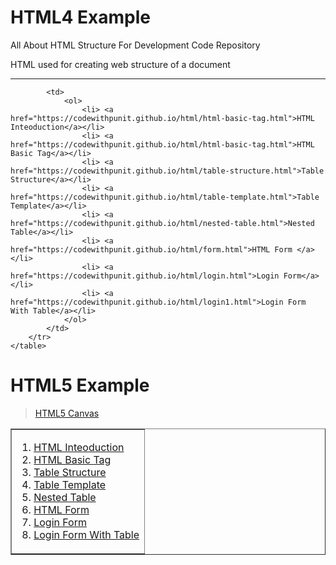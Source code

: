 # HTML4 Example
All About HTML Structure For Development Code  Repository

HTML used for creating web structure of a document
<hr>

<table border="1" width="700px">
<tr>
<td>
<ol>                              
<li> <a href="https://codewithpunit.github.io/html/html-basic-tag.html">HTML Inteoduction</a></li>
<li> <a href="https://codewithpunit.github.io/html/html-basic-tag.html">HTML Basic Tag</a></li>
<li> <a href="https://codewithpunit.github.io/html/table-structure.html">Table Structure</a></li>
<li> <a href="https://codewithpunit.github.io/html/table-template.html">Table Template</a></li>
<li> <a href="https://codewithpunit.github.io/html/nested-table.html">Nested Table</a></li>
<li> <a href="https://codewithpunit.github.io/html/form.html">HTML Form </a></li>
<li> <a href="https://codewithpunit.github.io/html/login.html">Login Form</a></li>
<li> <a href="https://codewithpunit.github.io/html/login1.html">Login Form With Table</a></li>                            
</ol>
</td>

            <td>
                <ol>
                    <li> <a href="https://codewithpunit.github.io/html/html-basic-tag.html">HTML Inteoduction</a></li>
                    <li> <a href="https://codewithpunit.github.io/html/html-basic-tag.html">HTML Basic Tag</a></li>
                    <li> <a href="https://codewithpunit.github.io/html/table-structure.html">Table Structure</a></li>
                    <li> <a href="https://codewithpunit.github.io/html/table-template.html">Table Template</a></li>
                    <li> <a href="https://codewithpunit.github.io/html/nested-table.html">Nested Table</a></li>
                    <li> <a href="https://codewithpunit.github.io/html/form.html">HTML Form </a></li>
                    <li> <a href="https://codewithpunit.github.io/html/login.html">Login Form</a></li>
                    <li> <a href="https://codewithpunit.github.io/html/login1.html">Login Form With Table</a></li>
                </ol>
            </td>
        </tr>
    </table>


# HTML5 Example

> <a href="https://codewithpunit.github.io/canvas/">HTML5 Canvas</a>







